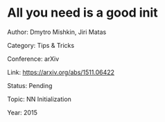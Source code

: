 # All you need is a good init
Author: Dmytro Mishkin, Jiri Matas

Category: Tips & Tricks

Conference: arXiv

Link: https://arxiv.org/abs/1511.06422

Status: Pending

Topic: NN Initialization

Year: 2015
